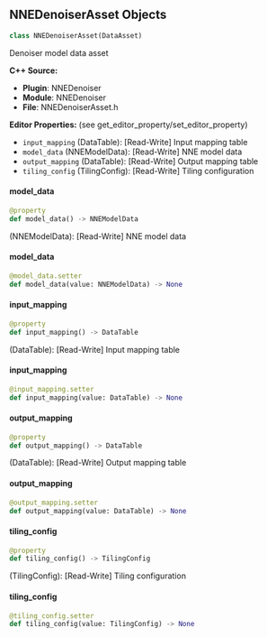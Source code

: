 ## NNEDenoiserAsset Objects

```python
class NNEDenoiserAsset(DataAsset)
```

Denoiser model data asset

**C++ Source:**

- **Plugin**: NNEDenoiser
- **Module**: NNEDenoiser
- **File**: NNEDenoiserAsset.h

**Editor Properties:** (see get_editor_property/set_editor_property)

- ``input_mapping`` (DataTable):  [Read-Write] Input mapping table
- ``model_data`` (NNEModelData):  [Read-Write] NNE model data
- ``output_mapping`` (DataTable):  [Read-Write] Output mapping table
- ``tiling_config`` (TilingConfig):  [Read-Write] Tiling configuration

<a id="unreal.NNEDenoiserAsset.model_data"></a>

#### model_data

```python
@property
def model_data() -> NNEModelData
```

(NNEModelData):  [Read-Write] NNE model data

<a id="unreal.NNEDenoiserAsset.model_data"></a>

#### model_data

```python
@model_data.setter
def model_data(value: NNEModelData) -> None
```

<a id="unreal.NNEDenoiserAsset.input_mapping"></a>

#### input_mapping

```python
@property
def input_mapping() -> DataTable
```

(DataTable):  [Read-Write] Input mapping table

<a id="unreal.NNEDenoiserAsset.input_mapping"></a>

#### input_mapping

```python
@input_mapping.setter
def input_mapping(value: DataTable) -> None
```

<a id="unreal.NNEDenoiserAsset.output_mapping"></a>

#### output_mapping

```python
@property
def output_mapping() -> DataTable
```

(DataTable):  [Read-Write] Output mapping table

<a id="unreal.NNEDenoiserAsset.output_mapping"></a>

#### output_mapping

```python
@output_mapping.setter
def output_mapping(value: DataTable) -> None
```

<a id="unreal.NNEDenoiserAsset.tiling_config"></a>

#### tiling_config

```python
@property
def tiling_config() -> TilingConfig
```

(TilingConfig):  [Read-Write] Tiling configuration

<a id="unreal.NNEDenoiserAsset.tiling_config"></a>

#### tiling_config

```python
@tiling_config.setter
def tiling_config(value: TilingConfig) -> None
```

<a id="unreal.NNEDenoiserTemporalAsset"></a>